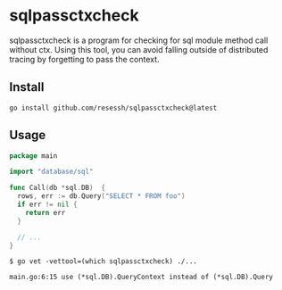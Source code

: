 # sqlpassctxcheck

sqlpassctxcheck is a program for checking for sql module method call without ctx.
Using this tool, you can avoid falling outside of distributed tracing by forgetting to pass the context.

## Install

```
go install github.com/resessh/sqlpassctxcheck@latest
```

## Usage

```go
package main

import "database/sql"

func Call(db *sql.DB)  {
  rows, err := db.Query("SELECT * FROM foo")
  if err != nil {
    return err
  }

  // ...
}
```

```
$ go vet -vettool=(which sqlpassctxcheck) ./...

main.go:6:15 use (*sql.DB).QueryContext instead of (*sql.DB).Query
```
